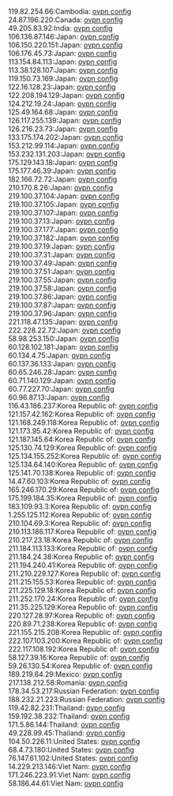 119.82.254.66:Cambodia: [ovpn config](vpn/119_82_254_66.ovpn)  
24.87.196.220:Canada: [ovpn config](vpn/24_87_196_220.ovpn)  
49.205.83.92:India: [ovpn config](vpn/49_205_83_92.ovpn)  
106.136.87.146:Japan: [ovpn config](vpn/106_136_87_146.ovpn)  
106.150.220.151:Japan: [ovpn config](vpn/106_150_220_151.ovpn)  
106.176.45.73:Japan: [ovpn config](vpn/106_176_45_73.ovpn)  
113.154.84.113:Japan: [ovpn config](vpn/113_154_84_113.ovpn)  
113.38.128.107:Japan: [ovpn config](vpn/113_38_128_107.ovpn)  
119.150.73.169:Japan: [ovpn config](vpn/119_150_73_169.ovpn)  
122.16.128.23:Japan: [ovpn config](vpn/122_16_128_23.ovpn)  
122.208.194.129:Japan: [ovpn config](vpn/122_208_194_129.ovpn)  
124.212.19.24:Japan: [ovpn config](vpn/124_212_19_24.ovpn)  
125.49.164.68:Japan: [ovpn config](vpn/125_49_164_68.ovpn)  
126.117.255.139:Japan: [ovpn config](vpn/126_117_255_139.ovpn)  
126.216.23.73:Japan: [ovpn config](vpn/126_216_23_73.ovpn)  
133.175.174.202:Japan: [ovpn config](vpn/133_175_174_202.ovpn)  
153.212.99.114:Japan: [ovpn config](vpn/153_212_99_114.ovpn)  
153.232.131.203:Japan: [ovpn config](vpn/153_232_131_203.ovpn)  
175.129.143.18:Japan: [ovpn config](vpn/175_129_143_18.ovpn)  
175.177.46.39:Japan: [ovpn config](vpn/175_177_46_39.ovpn)  
182.166.72.72:Japan: [ovpn config](vpn/182_166_72_72.ovpn)  
210.170.8.26:Japan: [ovpn config](vpn/210_170_8_26.ovpn)  
219.100.37.104:Japan: [ovpn config](vpn/219_100_37_104.ovpn)  
219.100.37.105:Japan: [ovpn config](vpn/219_100_37_105.ovpn)  
219.100.37.107:Japan: [ovpn config](vpn/219_100_37_107.ovpn)  
219.100.37.13:Japan: [ovpn config](vpn/219_100_37_13.ovpn)  
219.100.37.177:Japan: [ovpn config](vpn/219_100_37_177.ovpn)  
219.100.37.182:Japan: [ovpn config](vpn/219_100_37_182.ovpn)  
219.100.37.19:Japan: [ovpn config](vpn/219_100_37_19.ovpn)  
219.100.37.31:Japan: [ovpn config](vpn/219_100_37_31.ovpn)  
219.100.37.49:Japan: [ovpn config](vpn/219_100_37_49.ovpn)  
219.100.37.51:Japan: [ovpn config](vpn/219_100_37_51.ovpn)  
219.100.37.55:Japan: [ovpn config](vpn/219_100_37_55.ovpn)  
219.100.37.58:Japan: [ovpn config](vpn/219_100_37_58.ovpn)  
219.100.37.86:Japan: [ovpn config](vpn/219_100_37_86.ovpn)  
219.100.37.87:Japan: [ovpn config](vpn/219_100_37_87.ovpn)  
219.100.37.96:Japan: [ovpn config](vpn/219_100_37_96.ovpn)  
221.118.47.135:Japan: [ovpn config](vpn/221_118_47_135.ovpn)  
222.228.22.72:Japan: [ovpn config](vpn/222_228_22_72.ovpn)  
58.98.253.150:Japan: [ovpn config](vpn/58_98_253_150.ovpn)  
60.128.102.181:Japan: [ovpn config](vpn/60_128_102_181.ovpn)  
60.134.4.75:Japan: [ovpn config](vpn/60_134_4_75.ovpn)  
60.137.36.133:Japan: [ovpn config](vpn/60_137_36_133.ovpn)  
60.65.246.28:Japan: [ovpn config](vpn/60_65_246_28.ovpn)  
60.71.140.129:Japan: [ovpn config](vpn/60_71_140_129.ovpn)  
60.77.227.70:Japan: [ovpn config](vpn/60_77_227_70.ovpn)  
60.96.87.13:Japan: [ovpn config](vpn/60_96_87_13.ovpn)  
116.43.186.237:Korea Republic of: [ovpn config](vpn/116_43_186_237.ovpn)  
121.157.42.162:Korea Republic of: [ovpn config](vpn/121_157_42_162.ovpn)  
121.168.249.118:Korea Republic of: [ovpn config](vpn/121_168_249_118.ovpn)  
121.173.95.42:Korea Republic of: [ovpn config](vpn/121_173_95_42.ovpn)  
121.187.145.64:Korea Republic of: [ovpn config](vpn/121_187_145_64.ovpn)  
125.130.74.129:Korea Republic of: [ovpn config](vpn/125_130_74_129.ovpn)  
125.134.155.252:Korea Republic of: [ovpn config](vpn/125_134_155_252.ovpn)  
125.134.64.140:Korea Republic of: [ovpn config](vpn/125_134_64_140.ovpn)  
125.141.70.138:Korea Republic of: [ovpn config](vpn/125_141_70_138.ovpn)  
14.47.60.103:Korea Republic of: [ovpn config](vpn/14_47_60_103.ovpn)  
165.246.170.29:Korea Republic of: [ovpn config](vpn/165_246_170_29.ovpn)  
175.199.184.35:Korea Republic of: [ovpn config](vpn/175_199_184_35.ovpn)  
183.109.93.3:Korea Republic of: [ovpn config](vpn/183_109_93_3.ovpn)  
1.255.125.112:Korea Republic of: [ovpn config](vpn/1_255_125_112.ovpn)  
210.104.69.3:Korea Republic of: [ovpn config](vpn/210_104_69_3.ovpn)  
210.113.186.117:Korea Republic of: [ovpn config](vpn/210_113_186_117.ovpn)  
210.217.23.18:Korea Republic of: [ovpn config](vpn/210_217_23_18.ovpn)  
211.184.113.133:Korea Republic of: [ovpn config](vpn/211_184_113_133.ovpn)  
211.184.24.38:Korea Republic of: [ovpn config](vpn/211_184_24_38.ovpn)  
211.194.240.41:Korea Republic of: [ovpn config](vpn/211_194_240_41.ovpn)  
211.210.229.127:Korea Republic of: [ovpn config](vpn/211_210_229_127.ovpn)  
211.215.155.53:Korea Republic of: [ovpn config](vpn/211_215_155_53.ovpn)  
211.225.129.18:Korea Republic of: [ovpn config](vpn/211_225_129_18.ovpn)  
211.252.170.24:Korea Republic of: [ovpn config](vpn/211_252_170_24.ovpn)  
211.35.225.129:Korea Republic of: [ovpn config](vpn/211_35_225_129.ovpn)  
220.127.28.97:Korea Republic of: [ovpn config](vpn/220_127_28_97.ovpn)  
220.89.71.238:Korea Republic of: [ovpn config](vpn/220_89_71_238.ovpn)  
221.155.215.208:Korea Republic of: [ovpn config](vpn/221_155_215_208.ovpn)  
222.107.103.200:Korea Republic of: [ovpn config](vpn/222_107_103_200.ovpn)  
222.117.108.192:Korea Republic of: [ovpn config](vpn/222_117_108_192.ovpn)  
58.127.39.16:Korea Republic of: [ovpn config](vpn/58_127_39_16.ovpn)  
59.26.130.54:Korea Republic of: [ovpn config](vpn/59_26_130_54.ovpn)  
189.219.64.29:Mexico: [ovpn config](vpn/189_219_64_29.ovpn)  
217.138.212.58:Romania: [ovpn config](vpn/217_138_212_58.ovpn)  
178.34.53.217:Russian Federation: [ovpn config](vpn/178_34_53_217.ovpn)  
188.232.21.223:Russian Federation: [ovpn config](vpn/188_232_21_223.ovpn)  
119.42.82.231:Thailand: [ovpn config](vpn/119_42_82_231.ovpn)  
159.192.38.232:Thailand: [ovpn config](vpn/159_192_38_232.ovpn)  
171.5.86.144:Thailand: [ovpn config](vpn/171_5_86_144.ovpn)  
49.228.99.45:Thailand: [ovpn config](vpn/49_228_99_45.ovpn)  
104.50.226.11:United States: [ovpn config](vpn/104_50_226_11.ovpn)  
68.4.73.180:United States: [ovpn config](vpn/68_4_73_180.ovpn)  
76.147.61.102:United States: [ovpn config](vpn/76_147_61_102.ovpn)  
14.229.213.146:Viet Nam: [ovpn config](vpn/14_229_213_146.ovpn)  
171.246.223.91:Viet Nam: [ovpn config](vpn/171_246_223_91.ovpn)  
58.186.44.61:Viet Nam: [ovpn config](vpn/58_186_44_61.ovpn)  
